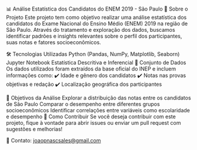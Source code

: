 📊 Análise Estatística dos Candidatos do ENEM 2019 - São Paulo
📌 Sobre o Projeto
Este projeto tem como objetivo realizar uma análise estatística dos candidatos do Exame Nacional do Ensino Médio (ENEM) 2019 na região de São Paulo. Através do tratamento e exploração dos dados, buscamos identificar padrões e insights relevantes sobre o perfil dos participantes, suas notas e fatores socioeconômicos.

🛠 Tecnologias Utilizadas
Python (Pandas, NumPy, Matplotlib, Seaborn)
Jupyter Notebook
Estatística Descritiva e Inferencial
📂 Conjunto de Dados
Os dados utilizados foram extraídos da base oficial do INEP e incluem informações como:
✔️ Idade e gênero dos candidatos
✔️ Notas nas provas objetivas e redação
✔️ Localização geográfica dos participantes

🎯 Objetivos da Análise
Explorar a distribuição das notas entre os candidatos de São Paulo
Comparar o desempenho entre diferentes grupos socioeconômicos
Identificar correlações entre variáveis como escolaridade e desempenho
🚀 Como Contribuir
Se você deseja contribuir com este projeto, fique à vontade para abrir issues ou enviar um pull request com sugestões e melhorias!

📧 Contato: joaopnascsales@gmail.com